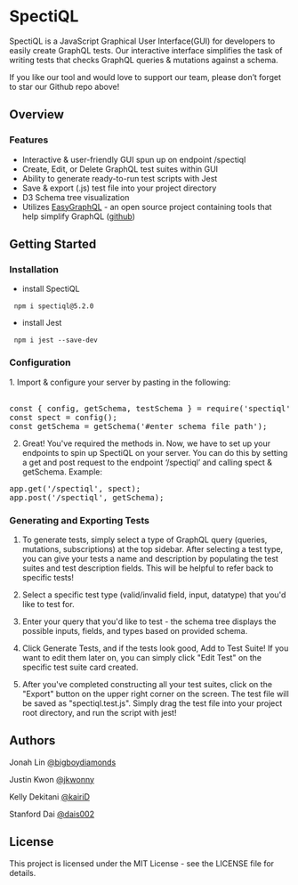 <h1> SpectiQL </h1>

SpectiQL is a JavaScript Graphical User Interface(GUI) for developers to easily create GraphQL tests. Our interactive interface simplifies the task of writing tests that checks GraphQL queries & mutations against a schema. 

If you like our tool and would love to support our team, please don’t forget to star our Github repo above!

<h2> Overview </h2>
<h3> Features </h3>

- Interactive & user-friendly GUI spun up on endpoint /spectiql
- Create, Edit, or Delete GraphQL test suites within GUI
- Ability to generate ready-to-run test scripts with Jest
- Save & export (.js) test file into your project directory
- D3 Schema tree visualization
- Utilizes <a href="https://easygraphql.com/">EasyGraphQL</a> - an open source project containing tools that help simplify GraphQL (<a href="https://github.com/EasyGraphQL">github</a>)

<h2> Getting Started </h2>
	
<h3> Installation </h3>
	
- install SpectiQL
<pre> <code>npm i spectiql@5.2.0</code> </pre>

- install Jest
<pre> <code>npm i jest --save-dev</code> </pre>


<h3> Configuration </h3>
1. Import & configure your server by pasting in the following:
<br></br>
<pre>const { config, getSchema, testSchema } = require('spectiql');
const spect = config();
const getSchema = getSchema('#enter schema file path');
</pre>  

2. Great! You've required the methods in. Now, we have to set up your endpoints to spin up SpectiQL on your server. You can do this by setting a get and post request to the endpoint ‘/spectiql’ and calling spect & getSchema. Example:

<pre>app.get('/spectiql', spect);
app.post('/spectiql', getSchema);
</pre>  

<h3>Generating and Exporting Tests</h3>

1. To generate tests, simply select a type of GraphQL query (queries, mutations, subscriptions) at the top sidebar. After selecting a test type, you can give your tests a name and description by populating the test suites and test description fields. This will be helpful to refer back to specific tests!

2. Select a specific test type (valid/invalid field, input, datatype) that you'd like to test for.

3. Enter your query that you'd like to test - the schema tree displays the possible inputs, fields, and types based on provided schema. 

4. Click Generate Tests, and if the tests look good, Add to Test Suite! If you want to edit them later on, you can simply click "Edit Test" on the specific test suite card created.

5. After you've completed constructing all your test suites, click on the "Export" button on the upper right corner on the screen. The test file will be saved as "spectiql.test.js". Simply drag the test file into your project root directory, and run the script with jest!




<h2>Authors</h2>

<p> Jonah Lin <a href="https://github.com/bigboydiamonds">@bigboydiamonds</a> </p>

<p>Justin Kwon <a href="https://github.com/jkwonny">@jkwonny</a> </p>

<p>Kelly Dekitani <a href="https://github.com/kairiD">@kairiD</a> </p>

<p>Stanford Dai <a href="https://github.com/Dais002">@dais002</a> </p>

<h2>License</h2>

This project is licensed under the MIT License - see the LICENSE file for details.

